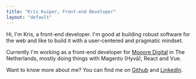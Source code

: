 ```yaml
---
title: "Kris Kuiper, Front-end Developer"
layout: "default"
---
```


Hi, I'm Kris, a front-end developer. I'm good at building robust software for the web and like to build it with a user-centered and pragmatic mindset.

Currently I'm working as a front-end developer for [Mooore Digital](https://www.mooore.nl/) in The Netherlands, mostly doing things with Magento (Hyvä), React and Vue.

Want to know more about me? You can find me on [Github](https://github.com/kriskuiper) and [LinkedIn](https://www.linkedin.com/in/kris-kuiper-0b6897a2/).
